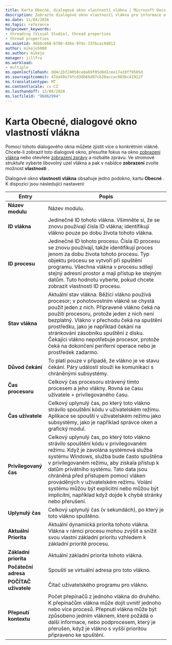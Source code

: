 ```yaml
---
title: Karta Obecné, dialogové okno vlastností vlákna | Microsoft Docs
description: Zobrazte dialogové okno vlastnosti vlákna pro informace o vlákně, včetně názvu modulu, ID vlákna, ID procesu, stavu vlákna, důvodu čekání a času procesoru.
ms.date: 11/04/2016
ms.topic: reference
helpviewer_keywords:
- threading [Visual Studio], thread properties
- thread properties
ms.assetid: 46b6c668-6786-456e-97dc-337bcac0d812
author: mikejo5000
ms.author: mikejo
manager: jillfra
ms.workload:
- multiple
ms.openlocfilehash: dd4c2bf24058ce8a69f05d8d2cee17a18ff9505d
ms.sourcegitcommit: 47da50a74fcd3db66d97cb20accac983bc41912f
ms.translationtype: MT
ms.contentlocale: cs-CZ
ms.lasthandoff: 12/08/2020
ms.locfileid: "96862994"
---
```

# <a name="general-tab-thread-properties-dialog-box"></a>Karta Obecné, dialogové okno vlastností vlákna
Pomocí tohoto dialogového okna můžete zjistit více o konkrétním vlákně. Chcete-li zobrazit toto dialogové okno, přesuňte fokus na okno [zobrazení vlákna](../debugger/threads-view.md) nebo otevřete [zobrazení zprávy](../debugger/messages-view.md) a rozbalte zprávu. Ve stromové struktuře vyberte libovolný uzel vlákna a pak v nabídce **zobrazení** zvolte možnost **vlastnosti** .

 Dialogové okno **vlastnosti vlákna** obsahuje jedno podokno, kartu **Obecné** . K dispozici jsou následující nastavení:

|Entry|Popis|
|-----------|-----------------|
|**Název modulu**|Název modulu.|
|**ID vlákna**|Jedinečné ID tohoto vlákna. Všimněte si, že se znovu používají čísla ID vlákna; identifikují vlákno pouze po dobu života tohoto vlákna.|
|**ID procesu**|Jedinečné ID tohoto procesu. Čísla ID procesu se znovu používají, takže identifikují proces jenom za dobu života tohoto procesu. Typ objektu procesu se vytvoří při spuštění programu. Všechna vlákna v procesu sdílejí stejný adresní prostor a mají přístup ke stejným datům. Tuto hodnotu vyberte, pokud chcete zobrazit vlastnosti ID procesu.|
|**Stav vlákna**|Aktuální stav vlákna. Běžící vlákno používá procesor; v pohotovostním vlákně se chystá použít jeden z nich. Připravené vlákno čeká na použití procesoru, protože jeden z nich není bezplatný. Vlákno v přechodu čeká na spuštění prostředku, jako je například čekání na stránkování zásobníku spuštění z disku. Čekající vlákno nepotřebuje procesor, protože čeká na dokončení periferní operace nebo je prostředek zadarmo.|
|**Důvod čekání**|To platí pouze v případě, že vlákno je ve stavu čekání. Páry událostí slouží ke komunikaci s chráněnými subsystémy.|
|**Čas procesoru**|Celkový čas procesoru strávený tímto procesem a jeho vlákny. Rovná se času uživatele + privilegovaného času.|
|**Čas uživatele**|Celkový uplynulý čas, po který toto vlákno strávilo spouštění kódu v uživatelském režimu. Aplikace se spouští v uživatelském režimu jako subsystémy, jako je například správce oken a grafický modul.|
|**Privilegovaný čas**|Celkový uplynulý čas, po který toto vlákno strávilo spouštění kódu v privilegovaném režimu. Když je zavolána systémová služba systému Windows, služba bude často spuštěna v privilegovaném režimu, aby získala přístup k datům privátního systému. Tato data jsou chráněná před přístupem pomocí vláken prováděných v uživatelském režimu. Volání systému můžou být explicitní nebo můžou být implicitní, například když dojde k chybě stránky nebo přerušení.|
|**Uplynulý čas**|Celkový uplynulý čas (v sekundách), po který je toto vlákno spuštěno.|
|**Aktuální Priorita**|Aktuální dynamická priorita tohoto vlákna. Vlákna v rámci procesu mohou zvýšit a snížit svou vlastní základní prioritu vzhledem k základní prioritě procesu.|
|**Základní priorita**|Aktuální základní priorita tohoto vlákna.|
|**Počáteční adresa**|Spouští se virtuální adresa pro toto vlákno.|
|**POČÍTAČ uživatele**|Čítač uživatelského programu pro vlákno.|
|**Přepnutí kontextu**|Počet přepínačů z jednoho vlákna do druhého. K přepínačům vlákna může dojít uvnitř jednoho nebo více procesů. Přepnutí vlákna může být způsobeno jedním vláknem, které požádá o další informace, nebo podprocesem, který je přerušen, když je vlákno s vyšší prioritou připraveno ke spuštění.|